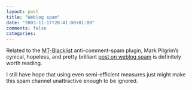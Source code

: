 ```yaml
---
layout: post
title: "Weblog spam"
date: "2003-11-17T20:41:00+01:00"
comments: false
categories: 
---
```


<p>Related to the <a href="/blog/st/archives/000415.html">MT-Blacklist</a> anti-comment-spam plugin, Mark Pilgrim&#8217;s cynical, hopeless, and pretty brilliant <a href="http://diveintomark.org/archives/2003/11/15/more-spam" title="Weblog spam [dive into mark]">post on weblog spam</a> is definitely worth reading. </p>

<p>I still have hope that using even semi-efficient measures just might make this spam channel unattractive enough to be ignored.</p>


